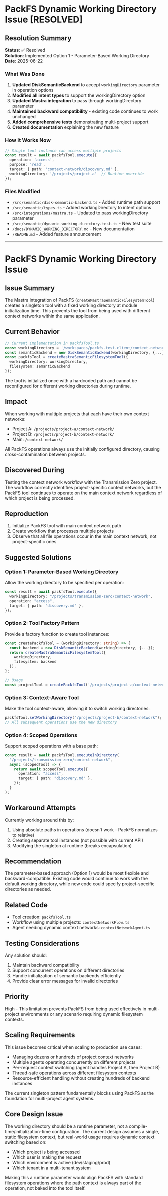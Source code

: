 # PackFS Dynamic Working Directory Issue [RESOLVED]

## Resolution Summary

**Status**: ✅ Resolved  
**Solution**: Implemented Option 1 - Parameter-Based Working Directory  
**Date**: 2025-06-22  

### What Was Done

1. **Updated DiskSemanticBackend** to accept `workingDirectory` parameter in operation options
2. **Modified all intent types** to support the workingDirectory option
3. **Updated Mastra integration** to pass through workingDirectory parameter
4. **Maintained backward compatibility** - existing code continues to work unchanged
5. **Added comprehensive tests** demonstrating multi-project support
6. **Created documentation** explaining the new feature

### How It Works Now

```typescript
// Single tool instance can access multiple projects
const result = await packfsTool.execute({
  operation: 'access',
  purpose: 'read',
  target: { path: 'context-network/discovery.md' },
  workingDirectory: '/projects/project-a'  // Runtime override
});
```

### Files Modified

- `/src/semantic/disk-semantic-backend.ts` - Added runtime path support
- `/src/semantic/types.ts` - Added workingDirectory to intent options
- `/src/integrations/mastra.ts` - Updated to pass workingDirectory parameter
- `/src/semantic/dynamic-working-directory.test.ts` - New test suite
- `/docs/DYNAMIC_WORKING_DIRECTORY.md` - New documentation
- `/README.md` - Added feature announcement

---

# PackFS Dynamic Working Directory Issue

## Issue Summary

The Mastra integration of PackFS (`createMastraSemanticFilesystemTool`) creates a singleton tool with a fixed working directory at module initialization time. This prevents the tool from being used with different context networks within the same application.

## Current Behavior

```typescript
// Current implementation in packfsTool.ts
const workingDirectory = '/workspaces/packfs-test-client/context-network';
const semanticBackend = new DiskSemanticBackend(workingDirectory, {...});
const packfsTool = createMastraSemanticFilesystemTool({
  workingDirectory: workingDirectory,
  filesystem: semanticBackend
});
```

The tool is initialized once with a hardcoded path and cannot be reconfigured for different working directories during runtime.

## Impact

When working with multiple projects that each have their own context networks:

- Project A: `/projects/project-a/context-network/`
- Project B: `/projects/project-b/context-network/`
- Main: `/context-network/`

All PackFS operations always use the initially configured directory, causing cross-contamination between projects.

## Discovered During

Testing the context network workflow with the Transmission Zero project. The workflow correctly identifies project-specific context networks, but the PackFS tool continues to operate on the main context network regardless of which project is being processed.

## Reproduction

1. Initialize PackFS tool with main context network path
2. Create workflow that processes multiple projects
3. Observe that all file operations occur in the main context network, not project-specific ones

## Suggested Solutions

### Option 1: Parameter-Based Working Directory

Allow the working directory to be specified per operation:

```typescript
const result = await packfsTool.execute({
  workingDirectory: "/projects/transmission-zero/context-network",
  operation: "access",
  target: { path: "discovery.md" },
});
```

### Option 2: Tool Factory Pattern

Provide a factory function to create tool instances:

```typescript
const createPackfsTool = (workingDirectory: string) => {
  const backend = new DiskSemanticBackend(workingDirectory, {...});
  return createMastraSemanticFilesystemTool({
    workingDirectory,
    filesystem: backend
  });
};

// Usage
const projectTool = createPackfsTool('/projects/project-a/context-network');
```

### Option 3: Context-Aware Tool

Make the tool context-aware, allowing it to switch working directories:

```typescript
packfsTool.setWorkingDirectory("/projects/project-b/context-network");
// All subsequent operations use the new directory
```

### Option 4: Scoped Operations

Support scoped operations with a base path:

```typescript
const result = await packfsTool.executeInDirectory(
  "/projects/transmission-zero/context-network",
  async (scopedTool) => {
    return await scopedTool.execute({
      operation: "access",
      target: { path: "discovery.md" },
    });
  }
);
```

## Workaround Attempts

Currently working around this by:

1. Using absolute paths in operations (doesn't work - PackFS normalizes to relative)
2. Creating separate tool instances (not possible with current API)
3. Modifying the singleton at runtime (breaks encapsulation)

## Recommendation

The parameter-based approach (Option 1) would be most flexible and backward-compatible. Existing code would continue to work with the default working directory, while new code could specify project-specific directories as needed.

## Related Code

- Tool creation: `packfsTool.ts`
- Workflow using multiple projects: `contextNetworkFlow.ts`
- Agent needing dynamic context networks: `contextNetworkAgent.ts`

## Testing Considerations

Any solution should:

1. Maintain backward compatibility
2. Support concurrent operations on different directories
3. Handle initialization of semantic backends efficiently
4. Provide clear error messages for invalid directories

## Priority

High - This limitation prevents PackFS from being used effectively in multi-project environments or any scenario requiring dynamic filesystem contexts.

## Scaling Requirements

This issue becomes critical when scaling to production use cases:

- Managing dozens or hundreds of project context networks
- Multiple agents operating concurrently on different projects
- Per-request context switching (agent handles Project A, then Project B)
- Thread-safe operations across different filesystem contexts
- Resource-efficient handling without creating hundreds of backend instances

The current singleton pattern fundamentally blocks using PackFS as the foundation for multi-project agent systems.

## Core Design Issue

The working directory should be a runtime parameter, not a compile-time/initialization-time configuration. The current design assumes a single, static filesystem context, but real-world usage requires dynamic context switching based on:

- Which project is being accessed
- Which user is making the request
- Which environment is active (dev/staging/prod)
- Which tenant in a multi-tenant system

Making this a runtime parameter would align PackFS with standard filesystem operations where the path context is always part of the operation, not baked into the tool itself.
